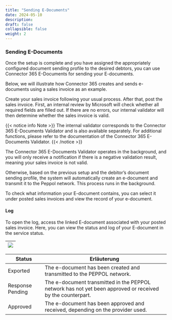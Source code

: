 ```yaml
---
title: "Sending E-Documents"
date: 2024-05-10
description: 
draft: false
collapsible: false
weight: 2
---
```

### Sending E-Documents
Once the setup is complete and you have assigned the appropriately configured document sending profile to the desired debtors, you can use Connector 365 E-Documents for sending your E-documents.

Below, we will illustrate how Connector 365 creates and sends e-documents using a sales invoice as an example.

Create your sales invoice following your usual process. After that, post the sales invoice. First, an internal review by Microsoft will check whether all required fields are filled out. If there are no errors, our internal validator will then determine whether the sales invoice is valid.

{{< notice info Note >}}
The internal validator corresponds to the Connector 365 E-Documents Validator and is also available separately. For additional functions, please refer to the documentation of the Connector 365 E-Documents Validator.
{{< /notice >}}

The Connector 365 E-Documents Validator operates in the background, and you will only receive a notification if there is a negative validation result, meaning your sales invoice is not valid.

Otherwise, based on the previous setup and the debitor’s document sending profile, the system will automatically create an e-document and transmit it to the Peppol network. This process runs in the background.

To check what information your E-document contains, you can select it under posted sales invoices and view the record of your e-document.

#### Log
To open the log, access the linked E-document associated with your posted sales invoice. Here, you can view the status and log of your E-document in the service status.

|![](images/apps/E-Documents_Protokoll_DEU.png)|
|-|

| **Status**               | **Erläuterung**          |
|--------------------------|----------------------|
| Exported              | The e-document has been created and transmitted to the PEPPOL network.                                     |
| Response Pending      | The e-document transmitted in the PEPPOL network has not yet been approved or received by the counterpart.|
| Approved              | The e-document has been approved and received, depending on the provider used.            |


